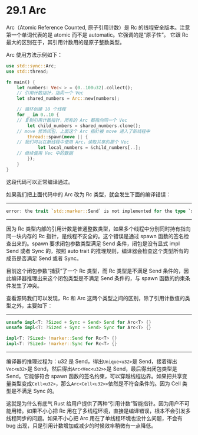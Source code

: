 # 29.1 Arc

Arc（Atomic Reference Counted, 原子引用计数）是 Rc 的线程安全版本。注意第一个单词代表的是 atomic 而不是 automatic。它强调的是“原子性”。
它跟 Rc 最大的区别在于，其引用计数用的是原子整数类型。

Arc 使用方法示例如下：

```rust
use std::sync::Arc;
use std::thread;

fn main() {
    let numbers: Vec<_> = (0..100u32).collect();
    // 引用计数指针，指向一个 Vec
    let shared_numbers = Arc::new(numbers);

    // 循环创建 10 个线程
    for _ in 0..10 {
    // 复制引用计数指针，所有的 Arc 都指向同一个 Vec
        let child_numbers = shared_numbers.clone();
    // move 修饰闭包，上面这个 Arc 指针被 move 进入了新线程中
        thread::spawn(move || {
    // 我们可以在新线程中使用 Arc，读取共享的那个 Vec
            let local_numbers = &child_numbers[..];
    // 继续使用 Vec 中的数据
        });
    }
}
```

这段代码可以正常编译通过。

如果我们把上面代码中的 Arc 改为 Rc 类型，就会发生下面的编译错误：

---

```rust
error: the trait `std::marker::Send` is not implemented for the type `std::rc::Rc<std::vec::Vec<u32>>`
```

---

因为 Rc 类型内部的引用计数是普通整数类型，如果多个线程中分别同时持有指向同一块内存的 Rc 指针，是线程不安全的。这个错误是通过 spawn 函数的签名检查出来的。spawn 要求闭包参数类型满足 Send 条件，闭包是没有显式 impl Send 或者 Sync 的，按照 auto trait 的推理规则，编译器会检查这个类型所有的成员是否满足 Send 或者 Sync。

目前这个闭包参数“捕获”了一个 Rc 类型，而 Rc 类型是不满足 Send 条件的，因此编译器推理出来这个闭包类型是不满足 Send 条件的，与 spawn 函数的约束条件发生了冲突。

查看源码我们可以发现，Rc 和 Arc 这两个类型之间的区别，除了引用计数值的类型之外，主要如下：

---

```rust
unsafe impl<T: ?Sized + Sync + Send> Send for Arc<T> {}
unsafe impl<T: ?Sized + Sync + Send> Sync for Arc<T> {}

impl<T: ?Sized> !marker::Send for Rc<T> {}
impl<T: ?Sized> !marker::Sync for Rc<T> {}
```

---

编译器的推理过程为：u32 是 Send，得出`Unique<u32>`是 Send，接着得出`Vec<u32>`是 Send，然后得出`Arc<Vec<u32>>`是 Send，最后得出闭包类型是 Send。它能够符合 spawn 函数的签名约束，可以穿越线程边界。如果把共享变量类型变成`Cell<u32>`，那么`Arc<Cell<u32>>`依然是不符合条件的。因为 Cell 类型是不满足 Sync 的。

这就是为什么有底气 Rust 给用户提供了两种“引用计数”智能指针。因为用户不可能用错。如果不小心把 Rc 用在了多线程环境，直接是编译错误，根本不会引发多线程同步的问题。如果不小心把 Arc 用在了单线程环境也没什么问题，不会有 bug 出现，只是引用计数增加或减少的时候效率稍微有一点降低。
